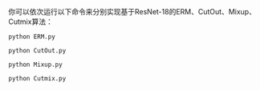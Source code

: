 你可以依次运行以下命令来分别实现基于ResNet-18的ERM、CutOut、Mixup、Cutmix算法：

```
python ERM.py

python CutOut.py

python Mixup.py

python Cutmix.py
```
